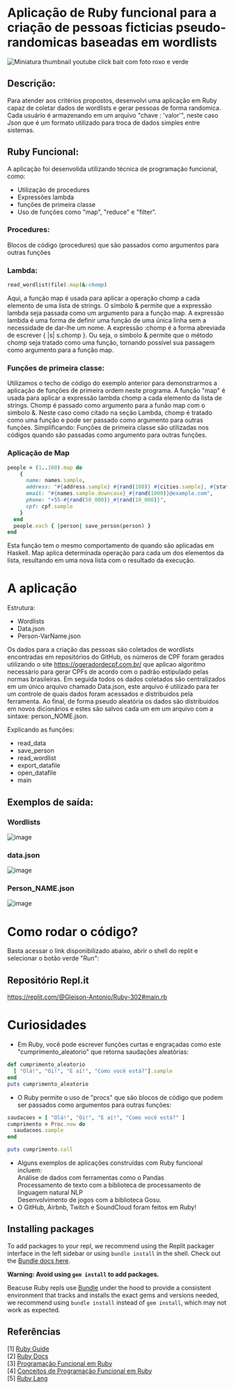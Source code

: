 # Aplicação de Ruby funcional para a criação de pessoas ficticias pseudo-randomicas baseadas em wordlists
![Miniatura thumbnail youtube click bait com foto roxo e verde](https://user-images.githubusercontent.com/74078237/215341011-df83ab68-f414-4448-85da-47374255706c.png)
## Descrição:


Para atender aos critérios propostos, desenvolvi uma aplicação em Ruby capaz de coletar dados de wordlists e gerar pessoas de forma randomica. Cada usuário é armazenando em um arquivo "chave : 'valor'", neste caso Json que é um formato utilizado para troca de dados simples entre sistemas.

## Ruby Funcional:
 A aplicação foi desenvolida utilizando técnica de programação funcional, como: 
  - Utilização de procedures
  - Expressões lambda
  - funções de primeira classe
  - Uso de funções como "map", "reduce" e "filter". 

### Procedures: 
Blocos de código (procedures) que são passados como argumentos para outras funções
### Lambda:
``` ruby
read_wordlist(file).map(&:chomp)
```
Aqui, a função map é usada para aplicar a operação chomp a cada elemento de uma lista de strings. O símbolo & permite que a expressão lambda seja passada como um argumento para a função map. A expressão lambda é uma forma de definir uma função de uma única linha sem a necessidade de dar-lhe um nome. A expressão :chomp é a forma abreviada de escrever { |s| s.chomp }. Ou seja, o símbolo & permite que o método chomp seja tratado como uma função, tornando possível sua passagem como argumento para a função map.

### Funções de primeira classe:

Utilizamos o techo de código do exemplo anterior para demonstrarmos a aplicação de funções de primeira ordem neste programa. 
A função "map" é usada para aplicar a expressão lambda chomp a cada elemento da lista de strings. Chomp é passado como argumento para a funão map com o simbolo &. Neste caso como citado na seção Lambda, chomp é tratado como uma função e pode ser passado como argumento para outras funções. Simplificando: Funções de primeira classe são utilizadas nos códigos quando são passadas como argumento para outras funções.
 
### Aplicação de Map
```Ruby
people = (1..100).map do
    {
      name: names.sample,
      address: "#{address.sample} #{rand(100)} #{cities.sample}, #{states.sample} #{rand(10_000)}",
      email: "#{names.sample.downcase}_#{rand(1000)}@example.com",
      phone: "+55-#{rand(50_000)}_#{rand(10_000)}",
      cpf: cpf.sample
    }
  end
  people.each { |person| save_person(person) }
end
```

Esta função tem o mesmo comportamento de quando são aplicadas em Haskell. Map aplica determinada operação para cada um dos elementos da lista, resultando em uma nova lista com o resultado da execução.

# A aplicação
Estrutura:
- Wordlists
- Data.json
- Person-VarName.json

Os dados para a criação das pessoas são coletados de wordlists encontradas em repositórios do GitHub, os números de CPF foram gerados utilizando o site https://ogeradordecpf.com.br/ que aplicao algoritmo necessário para gerar CPFs de acordo com o padrão estipulado pelas normas brasileiras. Em seguida todos os dados coletados são centralizados em um único arquivo chamado Data.json, este arquivo é utilizado para ter um controle de quais dados foram acessados e distribuidos pela ferramenta. Ao final, de forma pseudo aleatória os dados são distribuidos em novos dicionários e estes são salvos cada um em um arquivo com a sintaxe: person_NOME.json.

Explicando as funções: 
- read_data
- save_person
- read_wordlist
- export_datafile
- open_datafile
- main




## Exemplos de saída: 
### Wordlists
![image](https://user-images.githubusercontent.com/74078237/215344436-7b1b13c0-ea39-4fcd-a44f-e491b3acbd36.png)

### data.json
![image](https://user-images.githubusercontent.com/74078237/215344420-22d9a7c2-47e1-418f-9e2a-320e08134290.png)

### Person_NAME.json
![image](https://user-images.githubusercontent.com/74078237/215344469-5a81ace4-f704-4063-acb1-9d06460822d5.png)

# Como rodar o código?

Basta acessar o link disponibilizado abaixo, abrir o shell do replit e selecionar o botão verde "Run": 

## Repositório Repl.it
https://replit.com/@Gleison-Antonio/Ruby-302#main.rb

# Curiosidades

- Em Ruby, você pode escrever funções curtas e engraçadas como este "cumprimento_aleatorio" que retorna saudações aleatórias:
```ruby
def cumprimento_aleatorio
  [ "Olá!", "Oi!", "E aí!", "Como você está?"].sample
end
puts cumprimento_aleatorio
```
- O Ruby permite o uso de "procs" que são blocos de código que podem ser passados como argumentos para outras funções:
```ruby
saudacoes = [ "Olá!", "Oi!", "E aí!", "Como você está?" ]
cumprimento = Proc.new do
  saudacoes.sample
end

puts cumprimento.call
```
- Alguns exemplos de aplicações construídas com Ruby funcional incluem:<br>
 Análise de dados com ferramentas como o Pandas<br>
 Processamento de texto com a biblioteca de processamento de linguagem natural NLP<br>
 Desenvolvimento de jogos com a biblioteca Gosu.<br>
 - O GitHub, Airbnb, Twitch e SoundCloud foram feitos em Ruby!

## Installing packages

To add packages to your repl, we recommend using the Replit packager interface in the left sidebar or using `bundle install` in the shell. Check out the [Bundle docs here](https://bundler.io/v2.3/#getting-started).

**Warning: Avoid using `gem install` to add packages.**

Beacuse Ruby repls use [Bundle](https://bundler.io/) under the hood to provide a consistent environment that tracks and installs the exact gems and versions needed, we recommend using `bundle install` instead of `gem install`, which may not work as expected.

## Referências
[1] [Ruby Guide](https://www.rubyguides.com/) <br>
[2] [Ruby Docs](https://ruby-doc.org/) <br>
[3] [Programação Funcional em Ruby](https://speakerdeck.com/serradura/programacao-funcional-em-ruby-rubyconf-brasil-2018) <br>
[4] [Conceitos de Programação Funcional em Ruby](https://brizeno.wordpress.com/2013/12/06/conceitos-na-pratica-programacao-funcional-com-ruby/) <br>
[5] [Ruby Lang](https://www.ruby-lang.org/pt/about/)

